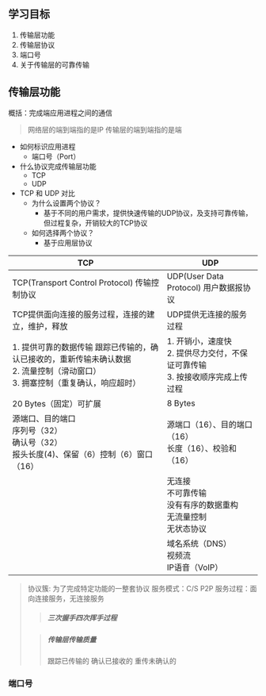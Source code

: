 ## 学习目标
1. 传输层功能
2. 传输层协议
3. 端口号
4. 关于传输层的可靠传输
   
## 传输层功能
概括：完成端应用进程之间的通信

> 网络层的端到端指的是IP
> 传输层的端到端指的是端

* 如何标识应用进程
  * 端口号（Port）
* 什么协议完成传输层功能
  * TCP
  * UDP
* TCP 和 UDP 对比
  * 为什么设置两个协议？
    * 基于不同的用户需求，提供快速传输的UDP协议，及支持可靠传输，但过程复杂，开销较大的TCP协议
  * 如何选择两个协议？
    * 基于应用层协议

|TCP|UDP|
|---|---|
|TCP(Transport Control Protocol) 传输控制协议|UDP(User Data Protocol) 用户数据报协议|
|TCP提供面向连接的服务过程，连接的建立，维护，释放|UDP提供无连接的服务过程|
|1. 提供可靠的数据传输 跟踪已传输的，确认已接收的，重新传输未确认数据<br>2. 流量控制（滑动窗口）<br>3. 拥塞控制（重复确认，响应超时）|1. 开销小，速度快<br>2. 提供尽力交付，不保证可靠传输<br>3. 按接收顺序完成上传过程|
|20 Bytes（固定）可扩展|8 Bytes|
|源端口、目的端口<br>序列号（32）<br>确认号（32）<br>报头长度(4)、保留（6）控制（6）窗口（16）|源端口（16）、目的端口（16）<br>长度（16）、校验和（16）|
||无连接<br>不可靠传输<br>没有有序的数据重构<br>无流量控制<br>无状态协议|
| |域名系统（DNS）<br>视频流<br>IP语音（VoIP）|

> 协议簇: 为了完成特定功能的一整套协议
> 服务模式：C/S P2P
> 服务过程：面向连接服务，无连接服务
>> ##### 三次握手四次挥手过程
>> 
>
>> ##### 传输层传输质量
>> 跟踪已传输的
>> 确认已接收的
>> 重传未确认的

### 端口号